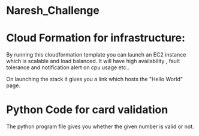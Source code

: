 # Naresh_Challenge


# Cloud Formation for infrastructure:

By running this cloudformation template you can launch an EC2 instance which is scalable and load balanced. It will have high availability , fault tolerance and notification alert on cpu usage etc..

On launching the stack it gives you a link which hosts the "Hello World" page.

# Python Code for card validation

The python program file gives you whether the given number is valid or not.
